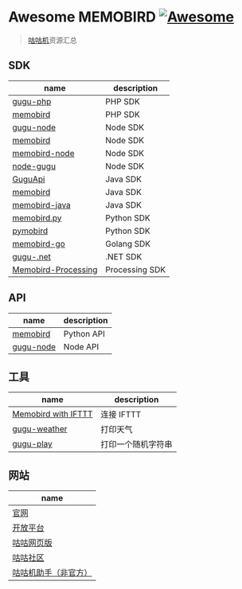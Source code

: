 # Awesome MEMOBIRD [![Awesome](https://cdn.rawgit.com/sindresorhus/awesome/d7305f38d29fed78fa85652e3a63e154dd8e8829/media/badge.svg)](https://github.com/sindresorhus/awesome)

> [咕咕机](http://www.memobird.cn)资源汇总

## SDK

|name|description|
|---|---|
|[gugu-php](https://github.com/memobird/gugu-php)|PHP SDK|
|[memobird](https://github.com/atans/memobird)|PHP SDK|
|[gugu-node](https://github.com/liyaodong/gugu-node)|Node SDK|
|[memobird](https://github.com/sherluok/memobird)|Node SDK|
|[memobird-node](https://github.com/jingxinxin/memobird-node)|Node SDK|
|[node-gugu](https://github.com/dofy/node-gugu)|Node SDK|
|[GuguApi](https://github.com/Cospotato/GuguApi)|Java SDK|
|[memobird](https://github.com/dimonwei/memobird)|Java SDK|
|[memobird-java](https://github.com/crackcell/memobird-java)|Java SDK|
|[memobird.py](https://github.com/wong2/memobird.py)|Python SDK|
|[pymobird](https://github.com/Windfarer/pymobird)|Python SDK|
|[memobird-go](https://github.com/crackcell/memobird-go)|Golang SDK|
|[gugu-.net](https://github.com/memobird/gugu-.net)|.NET SDK|
|[Memobird-Processing](https://github.com/xyfeng/Memobird-Processing)|Processing SDK|

## API

|name|description|
|---|---|
|[memobird](https://github.com/Just4test/memobird)|Python API|
|[gugu-node](https://github.com/zerob13/gugu-node)|Node API|

## 工具

|name|description|
|---|---|
|[Memobird with IFTTT](https://ifttt.com/memobird)|连接 IFTTT|
|[gugu-weather](https://github.com/luoye-fe/gugu-weather)|打印天气|
|[gugu-play](https://github.com/liyaodong/gugu-play)|打印一个随机字符串|

## 网站

|name|
|---|
|[官网](http://memobird.cn/)|
|[开放平台](http://open.memobird.cn/)|
|[咕咕网页版](http://w.memobird.cn/cn/w/login.aspx)|
|[咕咕社区](https://buluo.qq.com/p/barindex.html?from=share&bid=261916)|
|[咕咕机助手（非官方）](http://guguji.me/)|

